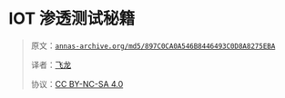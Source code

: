 # IOT 渗透测试秘籍

> 原文：[`annas-archive.org/md5/897C0CA0A546B8446493C0D8A8275EBA`](https://annas-archive.org/md5/897C0CA0A546B8446493C0D8A8275EBA)
> 
> 译者：[飞龙](https://github.com/wizardforcel)
> 
> 协议：[CC BY-NC-SA 4.0](http://creativecommons.org/licenses/by-nc-sa/4.0/)
